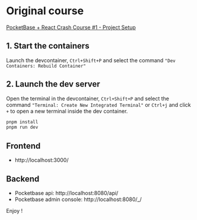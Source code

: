 # Original course

[PocketBase + React Crash Course #1 - Project Setup](https://www.youtube.com/watch?v=ynffHrfYmC4&list=PLipzIa2sjtLwDFbX_HMH52SKJpiAx9Xrv)



## 1. Start the containers

Launch the devcontainer, `Ctrl+Shift+P`  and select the command `"Dev Containers: Rebuild Container"`


## 2. Launch the dev server

Open the terminal in the devcontainer, `Ctrl+Shift+P`  and select the command `"Terminal: Create New Integrated Terminal"`
or `Ctrl+j` and click `+` to open a new terminal inside the dev container.

```bash
pnpm install
pnpm run dev
```


## Frontend

* http://localhost:3000/

## Backend

* Pocketbase api: http://localhost:8080/api/
* Pocketbase admin console: http://localhost:8080/_/


Enjoy !




